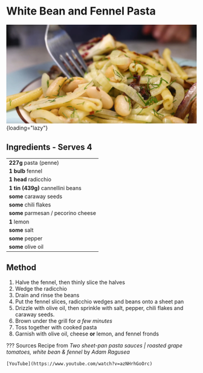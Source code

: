# White Bean and Fennel Pasta

![White Bean and Fennel Pasta](fennel-pasta.jpg){loading="lazy"}

## Ingredients - Serves 4

|                                     |
| ------------------------------------|
| **227g** pasta (penne)              |
| **1 bulb** fennel                   |
| **1 head** radicchio                |
| **1 tin (439g)** cannellini beans   |
| **some** caraway seeds              |
| **some** chili flakes               |
| **some** parmesan / pecorino cheese |
| **1** lemon                         |
| **some** salt                       |
| **some** pepper                     |
| **some** olive oil                  |

## Method
1. Halve the fennel, then thinly slice the halves
2. Wedge the radicchio
3. Drain and rinse the beans
4. Put the fennel slices, radicchio wedges and beans onto a sheet pan
5. Drizzle with olive oil, then sprinkle with salt, pepper, chili flakes and caraway seeds.
6. Brown under the grill for _a few minutes_
7. Toss together with cooked pasta
8. Garnish with olive oil, cheese **or** lemon, and fennel fronds

??? Sources
    Recipe from _Two sheet-pan pasta sauces | roasted grape tomatoes, white bean & fennel_ by _Adam Ragusea_
    
    [YouTube](https://www.youtube.com/watch?v=azNHrhGoOrc)
  
